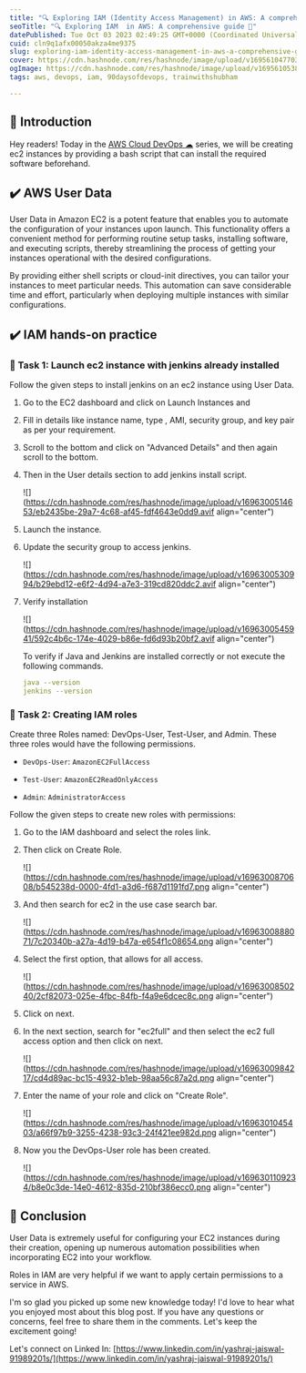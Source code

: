 ```yaml
---
title: "🔍 Exploring IAM (Identity Access Management) in AWS: A comprehensive guide 📘"
seoTitle: "🔍 Exploring IAM  in AWS: A comprehensive guide 📘"
datePublished: Tue Oct 03 2023 02:49:25 GMT+0000 (Coordinated Universal Time)
cuid: cln9q1afx00050akza4me9375
slug: exploring-iam-identity-access-management-in-aws-a-comprehensive-guide
cover: https://cdn.hashnode.com/res/hashnode/image/upload/v1695610477038/1d39e150-7835-45cb-a3dd-5e931b567614.png
ogImage: https://cdn.hashnode.com/res/hashnode/image/upload/v1695610538182/2a3b66d4-7549-4c0a-ab5b-e0ae81e1eba2.png
tags: aws, devops, iam, 90daysofdevops, trainwithshubham

---
```


## 📍 Introduction

Hey readers! Today in the [AWS Cloud DevOps ☁](https://yashraj-jaiswal.hashnode.dev/series/aws-cloud-devops) series, we will be creating ec2 instances by providing a bash script that can install the required software beforehand.

## ✔️ AWS User Data

User Data in Amazon EC2 is a potent feature that enables you to automate the configuration of your instances upon launch. This functionality offers a convenient method for performing routine setup tasks, installing software, and executing scripts, thereby streamlining the process of getting your instances operational with the desired configurations.

By providing either shell scripts or cloud-init directives, you can tailor your instances to meet particular needs. This automation can save considerable time and effort, particularly when deploying multiple instances with similar configurations.

## ✔️ IAM hands-on practice

### 🔸 Task 1: Launch ec2 instance with jenkins already installed

Follow the given steps to install jenkins on an ec2 instance using User Data.

1. Go to the EC2 dashboard and click on Launch Instances and
    
2. Fill in details like instance name, type , AMI, security group, and key pair as per your requirement.
    
3. Scroll to the bottom and click on "Advanced Details" and then again scroll to the bottom.
    
4. Then in the User details section to add jenkins install script.
    
    ![](https://cdn.hashnode.com/res/hashnode/image/upload/v1696300514653/eb2435be-29a7-4c68-af45-fdf4643e0dd9.avif align="center")
    
5. Launch the instance.
    
6. Update the security group to access jenkins.
    
    ![](https://cdn.hashnode.com/res/hashnode/image/upload/v1696300530994/b29ebd12-e6f2-4d94-a7e3-319cd820ddc2.avif align="center")
    
7. Verify installation
    
    ![](https://cdn.hashnode.com/res/hashnode/image/upload/v1696300545941/592c4b6c-174e-4029-b86e-fd6d93b20bf2.avif align="center")
    
    To verify if Java and Jenkins are installed correctly or not execute the following commands.
    
    ```yaml
    java --version
    jenkins --version
    ```
    

### 🔸 Task 2: Creating IAM roles

Create three Roles named: DevOps-User, Test-User, and Admin. These three roles would have the following permissions.

* `DevOps-User`: `AmazonEC2FullAccess`
    
* `Test-User`: `AmazonEC2ReadOnlyAccess`
    
* `Admin`: `AdministratorAccess`
    

Follow the given steps to create new roles with permissions:

1. Go to the IAM dashboard and select the roles link.
    
2. Then click on Create Role.
    
    ![](https://cdn.hashnode.com/res/hashnode/image/upload/v1696300870608/b545238d-0000-4fd1-a3d6-f687d1191fd7.png align="center")
    
3. And then search for ec2 in the use case search bar.
    
    ![](https://cdn.hashnode.com/res/hashnode/image/upload/v1696300888071/7c20340b-a27a-4d19-b47a-e654f1c08654.png align="center")
    
4. Select the first option, that allows for all access.
    
    ![](https://cdn.hashnode.com/res/hashnode/image/upload/v1696300850240/2cf82073-025e-4fbc-84fb-f4a9e6dcec8c.png align="center")
    
5. Click on next.
    
6. In the next section, search for "ec2full" and then select the ec2 full access option and then click on next.
    
    ![](https://cdn.hashnode.com/res/hashnode/image/upload/v1696300984217/cd4d89ac-bc15-4932-b1eb-98aa56c87a2d.png align="center")
    
7. Enter the name of your role and click on "Create Role".
    
    ![](https://cdn.hashnode.com/res/hashnode/image/upload/v1696301045403/a66f97b9-3255-4238-93c3-24f421ee982d.png align="center")
    
8. Now you the DevOps-User role has been created.
    
    ![](https://cdn.hashnode.com/res/hashnode/image/upload/v1696301109234/b8e0c3de-14e0-4612-835d-210bf386ecc0.png align="center")
    

## 📍 Conclusion

User Data is extremely useful for configuring your EC2 instances during their creation, opening up numerous automation possibilities when incorporating EC2 into your workflow.

Roles in IAM are very helpful if we want to apply certain permissions to a service in AWS.

I'm so glad you picked up some new knowledge today! I'd love to hear what you enjoyed most about this blog post. If you have any questions or concerns, feel free to share them in the comments. Let's keep the excitement going!

Let's connect on Linked In: [https://www.linkedin.com/in/yashraj-jaiswal-91989201s/](https://www.linkedin.com/in/yashraj-jaiswal-91989201s/)